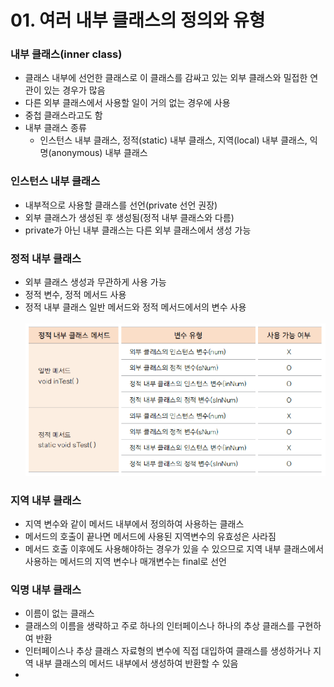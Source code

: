 # 01. 여러 내부 클래스의 정의와 유형

### 내부 클래스(inner class)
* 클래스 내부에 선언한 클래스로 이 클래스를 감싸고 있는 외부 클래스와 밀접한 연관이 있는 경우가 많음
* 다른 외부 클래스에서 사용할 일이 거의 없는 경우에 사용
* 중첩 클래스라고도 함
* 내부 클래스 종류
  * 인스턴스 내부 클래스, 정적(static) 내부 클래스, 지역(local) 내부 클래스, 익명(anonymous) 내부 클래스

### 인스턴스 내부 클래스
* 내부적으로 사용할 클래스를 선언(private 선언 권장)
* 외부 클래스가 생성된 후 생성됨(정적 내부 클래스와 다름)
* private가 아닌 내부 클래스는 다른 외부 클래스에서 생성 가능

### 정적 내부 클래스
* 외부 클래스 생성과 무관하게 사용 가능
* 정적 변수, 정적 메서드 사용
* 정적 내부 클래스 일반 메서드와 정적 메서드에서의 변수 사용
<br/><br/>
  ![img.png](image/img.png)

### 지역 내부 클래스
* 지역 변수와 같이 메서드 내부에서 정의하여 사용하는 클래스
* 메서드의 호출이 끝나면 메서드에 사용된 지역변수의 유효성은 사라짐
* 메서드 호출 이후에도 사용해야하는 경우가 있을 수 있으므로 지역 내부 클래스에서 사용하는 메서드의 지역 변수나 매개변수는 final로 선언

### 익명 내부 클래스
* 이름이 없는 클래스
* 클래스의 이름을 생략하고 주로 하나의 인터페이스나 하나의 추상 클래스를 구현하여 반환
* 인터페이스나 추상 클래스 자료형의 변수에 직접 대입하여 클래스를 생성하거나 지역 내부 클래스의 메서드 내부에서 생성하여 반환할 수 있음
* 